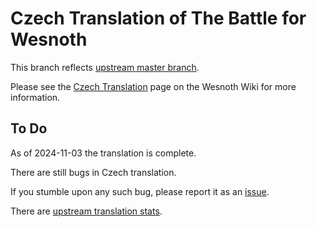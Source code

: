 # Czech Translation of The Battle for Wesnoth

This branch reflects [upstream master branch](https://github.com/wesnoth/wesnoth/tree/master).

Please see the [Czech Translation](https://wiki.wesnoth.org/CzechTranslation) page on the Wesnoth Wiki for more information.

## To Do

As of 2024-11-03 the translation is complete.

There are still bugs in Czech translation.

If you stumble upon any such bug, please report it as an [issue](https://github.com/hrubymar10/wesnoth-cs/issues).

There are [upstream translation stats](https://www.wesnoth.org/gettext/?view=langs&version=branch&lang=cs).

